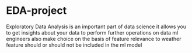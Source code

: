 # EDA-project
Exploratory Data Analysis is an important part of data science it allows you to get insights about your data to perform further operations on data 
ml engineers also make choice on the basis of feature relevance to weather feature should or should not be included in the ml model 
